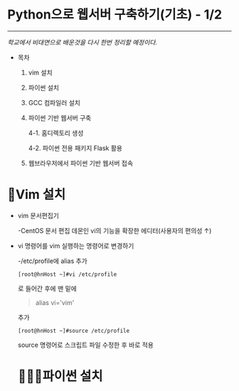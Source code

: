 # Python으로 웹서버 구축하기(기초) - 1/2

---

*학교에서 비대면으로 배운것을 다시 한번 정리할 예정이다.*

- 목차
    1. vim 설치
    2. 파이썬 설치
    3. GCC 컴파일러 설치
    4. 파이썬 기반 웹서버 구축

        4-1. 홈디렉토리 생성

        4-2. 파이썬 전용 패키지 Flask 활용

    5. 웹브라우저에서 파이썬 기반 웹서버 접속

# 🧐Vim 설치

- vim 문서편집기

    -CentOS 문서 편집 데몬인 vi의 기능을 확장한 에디터(사용자의 편의성 ↑)

- vi 명령어를 vim 실행하는 명령어로 변경하기

    -/etc/profile에 alias 추가

    ```
    [root@hnHost ~]#vi /etc/profile
    ```

    로 들어간 후에 맨 밑에

    > alias vi='vim'

    추가

    ```
    [root@hnHost ~]#source /etc/profile
    ```

    source 명령어로 스크립트 파일 수정한 후 바로 적용

    # 👩🏻‍💻파이썬 설치